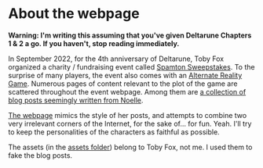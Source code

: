 # About the webpage
**Warning: I'm writing this assuming that you've given Deltarune Chapters 1 & 2 a go. If you haven't, stop reading immediately.**

In September 2022, for the 4th anniversary of Deltarune, Toby Fox organized a charity  / fundraising event called [Spamton Sweepstakes](https://deltarune.com/sweepstakes). To the surprise of many players, the event also comes with an [Alternate Reality Game](https://en.wikipedia.org/wiki/Alternate_reality_game). Numerous pages of content relevant to the plot of the game are scattered throughout the event webpage. Among them are [a collection of blog posts seemingly written from Noelle](https://deltarune.com/code).

[The webpage](https://minghinshi.github.io/Advent-of-Code-2022) mimics the style of her posts, and attempts to combine two very irrelevant corners of the Internet, for the sake of... for fun. Yeah. I'll try to keep the personalities of the characters as faithful as possible.

The assets (in the [assets folder](https://github.com/minghinshi/Advent-of-Code-2022/tree/main/docs/assets)) belong to Toby Fox, not me. I used them to fake the blog posts.

